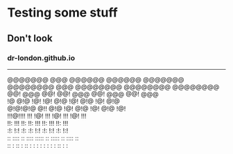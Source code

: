# Testing some stuff 
## Don't look
### dr-london.github.io
---
@@@@@@@   @@@        @@@@@@    @@@@@@   @@@@@@@   
@@@@@@@@  @@@       @@@@@@@@  @@@@@@@@  @@@@@@@@  
@@!  @@@  @@!       @@!  @@@  @@!  @@@  @@!  @@@  
!@   @!@  !@!       !@!  @!@  !@!  @!@  !@!  @!@  
@!@!@!@   @!!       @!@  !@!  @!@  !@!  @!@  !@!  
!!!@!!!!  !!!       !@!  !!!  !@!  !!!  !@!  !!!  
!!:  !!!  !!:       !!:  !!!  !!:  !!!  !!:  !!!  
:!:  !:!   :!:      :!:  !:!  :!:  !:!  :!:  !:!  
 :: ::::   :: ::::  ::::: ::  ::::: ::   :::: ::  
:: : ::   : :: : :   : :  :    : :  :   :: :  :   

